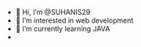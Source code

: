- 👋 Hi, I’m @SUHANIS29
- 👀 I’m interested in web development
- 🌱 I’m currently learning JAVA
-

<!---
SUHANIS29/SUHANIS29 is a ✨ special ✨ repository because its `README.md` (this file) appears on your GitHub profile.
You can click the Preview link to take a look at your changes.
--->
